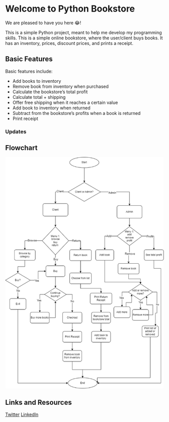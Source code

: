 # Welcome to Python Bookstore

We are pleased to have you here :joy:!

This is a simple Python project, meant to help me develop my programming skills. This is a simple online bookstore, where the user/client buys books. It has an inventory, prices, discount prices, and prints a receipt.

## Basic Features

Basic features include:

- Add books to inventory
- Remove book from inventory when purchased
- Calculate the bookstore’s total profit
- Calculate total + shipping
- Offer free shipping when it reaches a certain value
- Add book to inventory when returned
- Subtract from the bookstore’s profits when a book is returned
- Print receipt

### Updates


## Flowchart

![flowchart](python-bookstore-flowchart.png)


## Links and Resources
[Twitter](https://twitter.com/v_chipeja)
[LinkedIn](https://www.linkedin.com/in/ivana-chipeja/)

